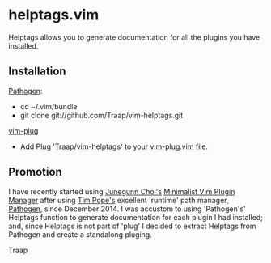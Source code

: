 # helptags.vim
Helptags allows you to generate documentation for all the plugins you 
have installed.

## Installation
[Pathogen](https://github.com/tpope/vim-pathogen):
* cd ~/.vim/bundle
* git clone git://github.com/Traap/vim-helptags.git

[vim-plug](http://github.com/junegunn/vim-plug)
* Add Plug 'Traap/vim-helptags' to your vim-plug.vim file.

## Promotion
I have recently started using [Junegunn Choi's](https://github.com/junegunn)
[Minimalist Vim Plugin Manager](http://github.com/junegunn/vim-plug) after using
[Tim Pope's](http://github.com/tpope) excellent 'runtime' path manager,
[Pathogen](http://github.com/tpope/vim-pathogen), since December 2014. I was
accustom to using 'Pathogen's' Helptags function to generate documentation for
each plugin I had installed; and, since Helptags is not part of 'plug' I decided
to extract Helptags from Pathogen and create a standalong pluging.

Traap

